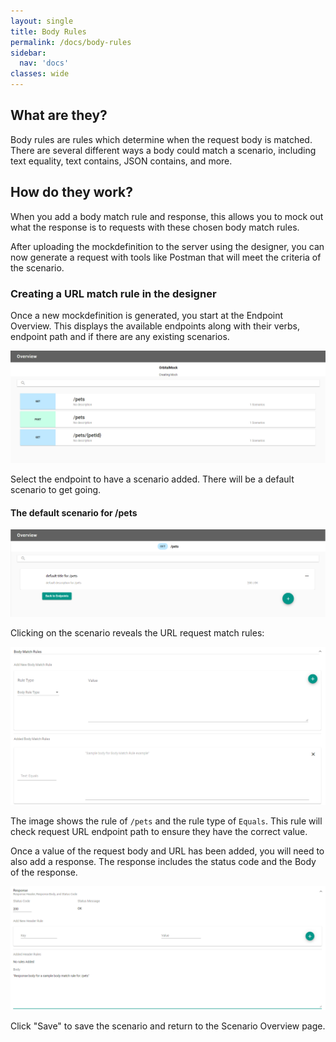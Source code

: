 ```yaml
---
layout: single
title: Body Rules
permalink: /docs/body-rules
sidebar:
  nav: 'docs'
classes: wide
---
```


## What are they?

Body rules are rules which determine when the request body is matched. There are several different ways a body
could match a scenario, including text equality, text contains, JSON contains, and more.

## How do they work?

When you add a body match rule and response, this allows you to mock out what the response is to requests with
these chosen body match rules.

After uploading the mockdefinition to the server using the designer, you can now generate a request with
tools like Postman that will meet the criteria of the scenario.

### Creating a URL match rule in the designer

Once a new mockdefinition is generated, you start at the Endpoint Overview. This displays the available endpoints
along with their verbs, endpoint path and if there are any existing scenarios.

![Endpoint Overview](../../../assets/images/orbital-ui/endpoint-overview.png)

Select the endpoint to have a scenario added. There will be a default scenario to get going.

#### The default scenario for /pets

![Scenario Overview](../../../assets/images/orbital-ui/scenario-overview.png)

Clicking on the scenario reveals the URL request match rules:

![URL Request Match - Request](../../../assets/images/request-match-rules/adding-body-match-rule.png)

The image shows the rule of `/pets` and the rule type of `Equals`. This
rule will check request URL endpoint path to ensure they have the correct value.

Once a value of the request body and URL has been added, you will need to also add a response. The response
includes the status code and the Body of the response.

![URL Request Match - Response](../../../assets/images/request-match-rules/adding-body-match-rule-response.png)

Click "Save" to save the scenario and return to the Scenario Overview page.
